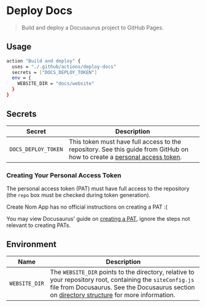 # Deploy Docs

> Build and deploy a Docusaurus project to GitHub Pages.

## Usage

```bash
action "Build and deploy" {
  uses = "./.github/actions/deploy-docs"
  secrets = ["DOCS_DEPLOY_TOKEN"]
  env = {
    WEBSITE_DIR = "docs/website"
  }
}
```

## Secrets

| **Secret** | **Description** |
|------------|-----------------|
| `DOCS_DEPLOY_TOKEN` | This token must have full access to the repository. See this guide from GitHub on how to create a [personal access token](https://help.github.com/en/articles/creating-a-personal-access-token-for-the-command-line). |

### Creating Your Personal Access Token

The personal access token (PAT) must have full access to the repository (the
`repo` box must be checked during token generation).

Create Nom App has no official instructions on creating a PAT :(

You may view Docusaurus' guide on [creating a
PAT](https://github.com/facebook/docusaurus/blob/master/docs/getting-started-publishing.md#using-circleci-20), ignore the steps not relevant to creating PATs.

## Environment

| **Name** | **Description** |
|------------|-----------------|
| `WEBSITE_DIR` | The `WEBSITE_DIR` points to the directory, relative to your repository root, containing the `siteConfig.js` file from Docusaurus. See the Docusaurus section on [directory structure](https://docusaurus.io/docs/en/site-preparation#directory-structure) for more information. |

